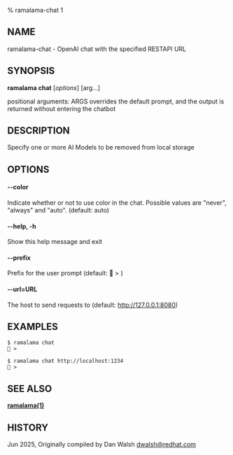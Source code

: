 % ramalama-chat 1

## NAME
ramalama\-chat - OpenAI chat with the specified RESTAPI URL

## SYNOPSIS
**ramalama chat** [*options*] [arg...]

positional arguments:
  ARGS                  overrides the default prompt, and the output is
                        returned without entering the chatbot

## DESCRIPTION
Specify one or more AI Models to be removed from local storage

## OPTIONS

#### **--color**
Indicate whether or not to use color in the chat.
Possible values are "never", "always" and "auto". (default: auto)

#### **--help**, **-h**
Show this help message and exit

#### **--prefix**
Prefix for the user prompt (default: 🦭 > )

#### **--url**=URL
The host to send requests to (default: http://127.0.0.1:8080)

## EXAMPLES

```
$ ramalama chat
🦭 >

$ ramalama chat http://localhost:1234
🐋 >
```

## SEE ALSO
**[ramalama(1)](ramalama.1.md)**

## HISTORY
Jun 2025, Originally compiled by Dan Walsh <dwalsh@redhat.com>
